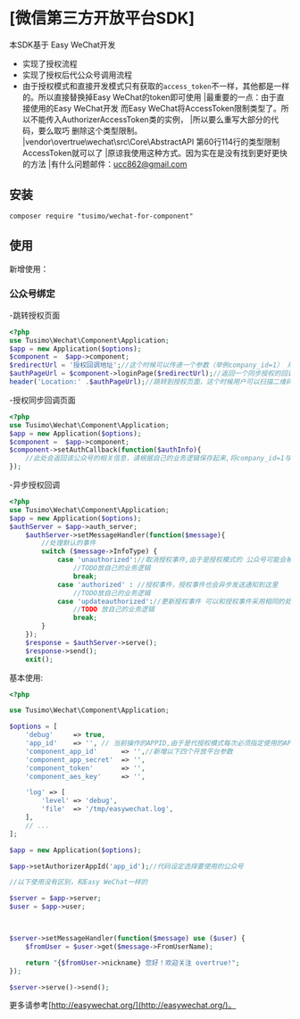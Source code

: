 # [微信第三方开放平台SDK]

本SDK基于 Easy WeChat开发

- 实现了授权流程
- 实现了授权后代公众号调用流程
- 由于授权模式和直接开发模式只有获取的`access_token`不一样，其他都是一样的。所以直接替换掉Easy WeChat的token即可使用
|最重要的一点：由于直接使用的Easy WeChat开发 而Easy WeChat将AccessToken限制类型了。所以不能传入AuthorizerAccessToken类的实例，
|所以要么重写大部分的代码，要么取巧 删除这个类型限制。
|vendor\overtrue\wechat\src\Core\AbstractAPI 第60行114行的类型限制AccessToken就可以了
|原谅我使用这种方式。因为实在是没有找到更好更快的方法
|有什么问题邮件：ucc862@gmail.com


## 安装

```shell
composer require "tusimo/wechat-for-component"
```

## 使用

新增使用：
### 公众号绑定
-跳转授权页面
```php
<?php
use Tusimo\Wechat\Component\Application;
$app = new Application($options);
$component =  $app->component;
$redirectUrl = '授权回调地址';//这个时候可以传递一个参数（举例company_id=1） 用来绑定当前授权的authoizer_app_id
$authPageUrl = $component->loginPage($redirectUrl);//返回一个同步授权的回调url地址
header('Location:' .$authPageUrl);//跳转到授权页面，这个时候用户可以扫描二维码进行授权
```
-授权同步回调页面
```php
<?php
use Tusimo\Wechat\Component\Application;
$app = new Application($options);
$component =  $app->component;
$component->setAuthCallback(function($authInfo){
    //此处会返回该公众号的相关信息，请根据自己的业务逻辑保存起来,将company_id=1与这个公众号绑定保存起来
});
```
-异步授权回调
```php
<?php
use Tusimo\Wechat\Component\Application;
$app = new Application($options);
$authServer = $app->auth_server;
    $authServer->setMessageHandler(function($message){
        //处理默认的事件
        switch ($message->InfoType) {
            case 'unauthorized'://取消授权事件,由于是授权模式的 公众号可能会被取消授权，这个时候相关的异步会回调到这里，请自行解除绑定
                //TODO放自己的业务逻辑
                break;
            case 'authorized' : //授权事件，授权事件也会异步发送通知到这里
                //TODO放自己的业务逻辑
            case 'updateauthorized'://更新授权事件 可以和授权事件采用相同的处理方式
                //TODO 放自己的业务逻辑
                break;
        }
    });
    $response = $authServer->serve();
    $response->send();
    exit();
```
基本使用:

```php
<?php

use Tusimo\Wechat\Component\Application;

$options = [
    'debug'     => true,
    'app_id'    => '', // 当前操作的APPID,由于是代授权模式每次必须指定使用的APPID
    'component_app_id'      => '',//新增以下四个开放平台参数
    'component_app_secret'  => '',
    'component_token'       => '',
    'component_aes_key'     => '',

    'log' => [
        'level' => 'debug',
        'file'  => '/tmp/easywechat.log',
    ],
    // ...
];

$app = new Application($options);

$app->setAuthorizerAppId('app_id');//代码设定选择要使用的公众号

//以下使用没有区别，和Easy WeChat一样的

$server = $app->server;
$user = $app->user;



$server->setMessageHandler(function($message) use ($user) {
    $fromUser = $user->get($message->FromUserName);

    return "{$fromUser->nickname} 您好！欢迎关注 overtrue!";
});

$server->serve()->send();
```

更多请参考[http://easywechat.org/](http://easywechat.org/)。
